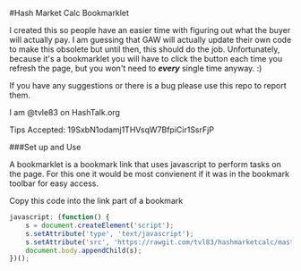 #Hash Market Calc Bookmarklet

I created this so people have an easier time with figuring out what the buyer will actually pay. I am guessing that GAW will actually update their own code to make this obsolete but until then, this should do the job. Unfortunately, because it's a bookmarklet you will have to click the button each time you refresh the page, but you won't need to __*every*__ single time anyway. :) 
 
If you have any suggestions or there is a bug please use this repo to report them.

I am @tvle83 on HashTalk.org

Tips Accepted: 19SxbN1odamj1THVsqW7BfpiCir1SsrFjP

###Set up and Use

A bookmarklet is a bookmark link that uses javascript to perform tasks on the page. For this one it would be most convienent if it was in the bookmark toolbar for easy access.

Copy this code into the link part of a bookmark
```js
javascript: (function() {
    s = document.createElement('script');
    s.setAttribute('type', 'text/javascript');
    s.setAttribute('src', 'https://rawgit.com/tvl83/hashmarketcalc/master/hashmarketcalc.js');
    document.body.appendChild(s);
})();
```